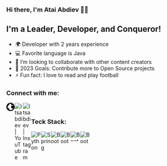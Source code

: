 ### Hi there, I'm Atai Abdiev  🐱‍👤



## I'm a Leader, Developer, and Conqueror!

- 🌍 Developer with 2 years experience
- 💻 Favorite language is Java
- 👯 I’m looking to collaborate with other content creators
- 🥅 2023 Goals: Contribute more to Open Source projects
- ⚡ Fun fact: I love to read and play football



### Connect with me:

[<img align="left" alt="itsabdiev's website" width="22px" src="https://raw.githubusercontent.com/iconic/open-iconic/master/svg/globe.svg" />][website]
[<img align="left" alt="itsabdiev | YouTube"   width="22px" src="https://cdn.jsdelivr.net/npm/simple-icons@v3/icons/youtube.svg" />][youtube]

[<img align="left" alt="itsabdiev | Instagram" width="22px" src="https://cdn.jsdelivr.net/npm/simple-icons@v3/icons/instagram.svg" />][instagram]

<br />




### Teck Stack:

<img align="left" alt="Python" width="26px" src="https://cdn0.iconfinder.com/data/icons/flat-round-system/512/java-512.png" style="vertical-align:middle" />
<img align="left" alt="Spring" width="26px" src="https://spring.io/img/spring.svg" style="vertical-align:middle" />
<img align="left" alt="Boot" width="26px" src="https://upload.wikimedia.org/wikipedia/commons/thumb/2/29/Postgresql_elephant.svg/1200px-Postgresql_elephant.svg.png" style="vertical-align:middle" />
<img align="left" alt="Boot" width="26px" src="https://img.uxwing.com/wp-content/themes/uxwing/download/brands-social-media/postman-icon.png" style="vertical-align:middle" />
<img align="left" alt="Boot" width="26px" height = "26px" src="https://uploads-ssl.webflow.com/62038ffc9cd2db4558e3c7b7/623b44a1913c46041e39c836_kafka.svg" style="vertical-align:middle" />
<img align="left" alt="Boot" width="26px" src="https://junit.org/junit5/assets/img/junit5-logo.png" style="vertical-align:middle" />

<br />
<br />










[website]: https://itsabdiev.github.io/Everest/


[youtube]: https://www.youtube.com/channel/UCEuLEEzKAAwwezAIFld1HOw
[instagram]: https://www.instagram.com/itsabdiev/

